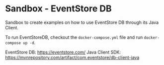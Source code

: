 # Sandbox - EventStore DB

Sandbox to create examples on how to use EventStore DB through its Java Client.

To run EventStoreDB, checkout the `docker-compose.yml` file and run `docker-compose up -d`.

EventStore DB: https://eventstore.com/
Java Client SDK: https://mvnrepository.com/artifact/com.eventstore/db-client-java
